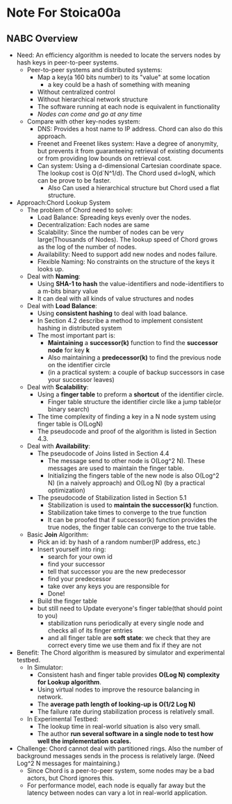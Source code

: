 # Note For Stoica00a

## NABC Overview

* Need: An efficiency algorithm is needed to locate the servers nodes by hash keys in peer-to-peer systems.
  * Peer-to-peer systems and distributed systems:
    * Map a key(a 160 bits number) to its "value" at some location
      * a key could be a hash of something with meaning
    * Without centralized control
    * Without hierarchical network structure
    * The software running at each node is equivalent in functionality
    * *Nodes can come and go at any time*
  * Compare with other key-nodes system:
    * DNS: Provides a host name to IP address. Chord can also do this approach.
    * Freenet and Freenet likes system: Have a degree of anonymity, but prevents it from guaranteeing retrieval of existing documents or from providing low bounds on retrieval cost.
    * Can system: Using a d-dimensional Cartesian coordinate space. The lookup cost is O(d`N^1/d). The Chord used d=logN, which can be prove to be faster.
      * Also Can used a hierarchical structure but Chord used a flat structure.
* Approach:Chord Lookup System
  * The problem of Chord need to solve:
    * Load Balance: Spreading keys evenly over the nodes.
    * Decentralization: Each nodes are same
    * Scalability: Since the number of nodes can be very large(Thousands of Nodes). The lookup speed of Chord grows as the log of the number of nodes.
    * Availability:  Need to support add new nodes and nodes failure.
    * Flexible Naming: No constraints on the structure of the keys it looks up.
  * Deal with **Naming**:
    * Using **SHA-1 to hash** the value-identifiers and node-identifiers to a m-bits binary value
    * It can deal with all kinds of value structures and nodes
  * Deal with **Load Balance**:
    * Using **consistent hashing** to deal with load balance.
    * In Section 4.2 describe a method to implement consistent hashing in distributed system
    * The most important part is:
      * **Maintaining** a **successor(k)** function to find the **successor node** for key **k**
      * Also maintaining a **predecessor(k)** to find the previous node on the identifier circle
      * (in a practical system: a couple of backup successors in case your successor leaves)
  * Deal with **Scalability**:
    * Using a **finger table** to preform a **shortcut** of the identifier circle.
      * Finger table structure the identifier circle like a jump table(or binary search)
    * The time complexity of finding a key in a N node system using finger table is O(LogN)
    * The pseudocode and proof of the algorithm is listed in Section 4.3.
  * Deal with **Availability**:
    * The pseudocode of Joins listed in Section 4.4
      * The message send to other node is O(Log^2 N). These messages are used to maintain the finger table.
      * Initializing the fingers table of the new node is also O(Log^2 N) (in a naively approach) and O(Log N) (by a practical optimization)
    * The pseudocode of Stabilization listed in Section 5.1
      * Stabilization is used to **maintain the successor(k)** function.
      * Stabilization take times to converge to the true function
      * It can be proofed that if successor(k) function provides the true nodes, the finger table can converge to the true table.
  * Basic **Join** Algorithm:
    * Pick an id: by hash of a random number(IP address, etc.)
    * Insert yourself into ring:
      * search for your own id
      * find your successor
      * tell that successor you are the new predecessor
      * find your predecessor
      * take over any keys you are responsible for
      * Done!
    * Build the finger table
    * but still need to Update everyone's finger table(that should point to you)
      * stabilization runs periodically at every single node and checks all of its finger entries
      * and all finger table are **soft state**: we check that they are correct every time we use them and fix if they are not
* Benefit: The Chord algorithm is measured by simulator and experimental testbed.
  * In Simulator:
    * Consistent hash and finger table provides **O(Log N) complexity for Lookup algorithm**.
    * Using virtual nodes to improve the resource balancing in network.
    * The **average path length of looking-up is O(1/2 Log N)**
    * The failure rate during stabilization process is relatively small.
  * In Experimental Testbed:
    * The lookup time in real-world situation is also very small.
    * The author **run several software in a single node to test how well the implementation scales.** 
* Challenge: Chord cannot deal with partitioned rings. Also the number of background messages sends in the process is relatively large. (Need Log^2 N messages for maintaining.)
  * Since Chord is a peer-to-peer system, some nodes may be a bad actors, but Chord ignores this.
  * For performance model, each node is equally far away but the latency between nodes can vary a lot in real-world application.
